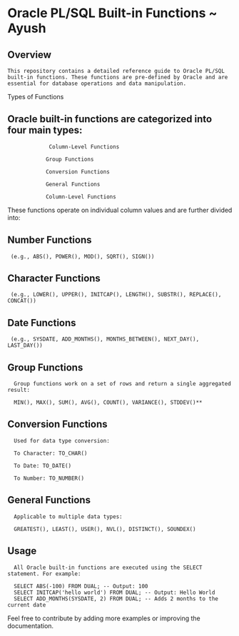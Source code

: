 # Oracle PL/SQL Built-in Functions ~ Ayush

## Overview

    This repository contains a detailed reference guide to Oracle PL/SQL built-in functions. These functions are pre-defined by Oracle and are essential for database operations and data manipulation. 
Types of Functions

## Oracle built-in functions are categorized into four main types:

                 Column-Level Functions

                Group Functions

                Conversion Functions

                General Functions

                Column-Level Functions

These functions operate on individual column values and are further divided into:

## Number Functions
     (e.g., ABS(), POWER(), MOD(), SQRT(), SIGN())

## Character Functions 
     (e.g., LOWER(), UPPER(), INITCAP(), LENGTH(), SUBSTR(), REPLACE(), CONCAT())

## Date Functions 
     (e.g., SYSDATE, ADD_MONTHS(), MONTHS_BETWEEN(), NEXT_DAY(), LAST_DAY())

## Group Functions

      Group functions work on a set of rows and return a single aggregated result:

      MIN(), MAX(), SUM(), AVG(), COUNT(), VARIANCE(), STDDEV()**

## Conversion Functions

      Used for data type conversion:

      To Character: TO_CHAR()

      To Date: TO_DATE()

      To Number: TO_NUMBER()

## General Functions

      Applicable to multiple data types:

      GREATEST(), LEAST(), USER(), NVL(), DISTINCT(), SOUNDEX()

## Usage

      All Oracle built-in functions are executed using the SELECT statement. For example:

      SELECT ABS(-100) FROM DUAL; -- Output: 100
      SELECT INITCAP('hello world') FROM DUAL; -- Output: Hello World
      SELECT ADD_MONTHS(SYSDATE, 2) FROM DUAL; -- Adds 2 months to the current date


Feel free to contribute by adding more examples or improving the documentation.

